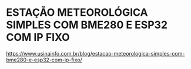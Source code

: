 # ESTAÇÃO METEOROLÓGICA SIMPLES COM BME280 E ESP32 COM IP FIXO
https://www.usinainfo.com.br/blog/estacao-meteorologica-simples-com-bme280-e-esp32-com-ip-fixo/
